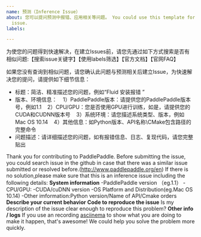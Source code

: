 ```yaml
---
name: 预测（Inference Issue）
about: 您可以提问预测中报错、应用相关等问题。 You could use this template for reporting an inference
  issue.
labels: 

---
```


为使您的问题得到快速解决，在建立Issues前，请您先通过如下方式搜索是否有相似问题:【搜索issue关键字】【使用labels筛选】【官方文档】【官网FAQ】

如果您没有查询到相似问题，请您确认此问题与预测相关后建立Issue，为快速解决您的提问，请提供如下细节信息：
- 标题：简洁、精准描述您的问题，例如“Fluid 安装报错 ”
- 版本、环境信息：
    1）PaddlePaddle版本：请提供您的PaddlePaddle版本号，例如1.1
    2）CPU/GPU：您是否使用GPU进行训练，如是，请提供您的CUDA和CUDNN版本号
    3）系统环境：请您描述系统类型、版本，例如Mac OS 10.14
    4）其他信息：如Python版本、API名称\CMake包含路径的完整命令
- 问题描述：请详细描述您的问题，如有报错信息、日志、复现代码，请您完整贴出

Thank you for contributing to PaddlePaddle.
Before submitting the issue, you could search issue in the github in case that there was a similar issue submitted or resolved before.(http://www.paddlepaddle.org/en)
If there is no solution,please make sure that this is an inference issue including the following details:
**System information**
-PaddlePaddle version （eg.1.1）
-CPU/GPU:
-CUDA/cuDNN version
-OS Platform and Distribution(eg.Mac OS 10.14)
-Other imformation:Python version/Name of API/Cmake orders
**Describe your current behavior**
**Code to reproduce the issue**
Is my description of the issue clear enough to reproduce this problem?
**Other info / logs**
If you use an recording [asciinema](https://asciinema.org/) to show what you are doing to make it happen, that's awesome! We could help you solve the problem more quickly.
